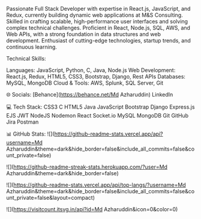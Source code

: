 Passionate Full Stack Developer with expertise in React.js, JavaScript, and Redux, currently building dynamic web applications at M&S Consulting. Skilled in crafting scalable, high-performance user interfaces and solving complex technical challenges. Proficient in React, Node.js, SQL, AWS, and Web APIs, with a strong foundation in data structures and web development. Enthusiast of cutting-edge technologies, startup trends, and continuous learning.

Technical Skills:

Languages: JavaScript, Python, C, Java, Node.js
Web Development: React.js, Redux, HTML5, CSS3, Bootstrap, Django, Rest APIs
Databases: MySQL, MongoDB
Cloud & Tools: AWS, Splunk, SQL Server, Git

🌐 Socials:
[Behance](https://behance.net/Md Azharuddin) LinkedIn

💻 Tech Stack:
CSS3 C HTML5 Java JavaScript Bootstrap Django Express.js EJS JWT NodeJS Nodemon React Socket.io MySQL MongoDB Git GitHub Jira Postman

📊 GitHub Stats:
![](https://github-readme-stats.vercel.app/api?username=Md Azharuddin&theme=dark&hide_border=false&include_all_commits=false&count_private=false)

![](https://github-readme-streak-stats.herokuapp.com/?user=Md Azharuddin&theme=dark&hide_border=false)

![](https://github-readme-stats.vercel.app/api/top-langs/?username=Md Azharuddin&theme=dark&hide_border=false&include_all_commits=false&count_private=false&layout=compact)

![](https://visitcount.itsvg.in/api?id=Md Azharuddin&icon=0&color=0)
